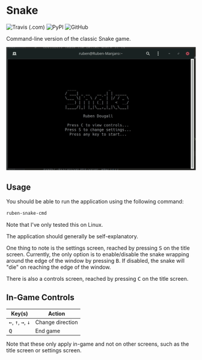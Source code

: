 # Snake

![Travis (.com)](https://img.shields.io/travis/com/Ruben9922/snake-cmd)
![PyPI](https://img.shields.io/pypi/v/ruben-snake-cmd)
![GitHub](https://img.shields.io/github/license/Ruben9922/snake-cmd)

Command-line version of the classic Snake game.

![GIF showing gameplay](https://raw.githubusercontent.com/Ruben9922/snake-cmd/master/screenshot1.gif)

## Usage
You should be able to run the application using the following command:
```bash
ruben-snake-cmd
```
Note that I've only tested this on Linux.

The application should generally be self-explanatory.

One thing to note is the settings screen, reached by pressing <kbd>S</kbd> on the title screen. Currently, the only option is to enable/disable the snake wrapping around the edge of the window by pressing <kbd>B</kbd>. If disabled, the snake will "die" on reaching the edge of the window.

There is also a controls screen, reached by pressing <kbd>C</kbd> on the title screen.

## In-Game Controls

| Key(s) | Action |
|-------------------------------------------------------|------------------|
| <kbd>←</kbd>, <kbd>↑</kbd>, <kbd>→</kbd>, <kbd>↓</kbd> | Change direction |
| <kbd>Q</kbd> | End game |

Note that these only apply in-game and not on other screens, such as the title screen or settings screen.
